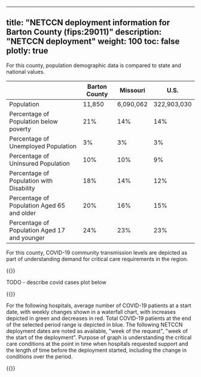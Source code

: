 
---
title: "NETCCN deployment information for Barton County (fips:29011)"
description: "NETCCN deployment"
weight: 100
toc: false
plotly: true
---

For this county, population demographic data is compared to state and national values.

| | Barton County | Missouri | U.S. |
| ----------- | ----------- | ----------- | -------- |
| Population | 11,850 | 6,090,062 | 322,903,030 |
| Percentage of Population below poverty | 21% | 14% | 14% |
| Percentage of Unemployed Population | 3% | 3% | 3% |
| Percentage of Uninsured Population | 10% | 10% | 9% |
| Percentage of Population with Disability | 18% | 14% | 12% |
| Percentage of Population Aged 65 and older | 20% | 16% | 15% |
| Percentage of Population Aged 17 and younger | 24% | 23% | 23% |

  

For this county, COVID-19 community transmission levels are depicted as part of understanding demand for critical care requirements in the region.

{{<plotly json="netccn/29011/covid_transmission.plotly.json" height="400px">}}


TODO - describe covid cases plot below

  {{<plotly json="netccn/29011/covid_cases.plotly.json" height="400px">}}


For the following hospitals, average number of COVID-19 patients at a start date, with weekly changes shown in a waterfall chart, with increases depicted in green and decreases in red.  Total COVID-19 patients at the end of the selected period range is depicted in blue.  The following NETCCN deployment dates are noted as available, "week of the request", "week of the start of the deployment".  Purpose of graph is understanding the critical care conditions at the point in time when hospitals requested support and the length of time before the deployment started, including the change in conditions over the period.

{{<plotly json="netccn/29011/hospital.261325.plotly.json" height="400px">}}

